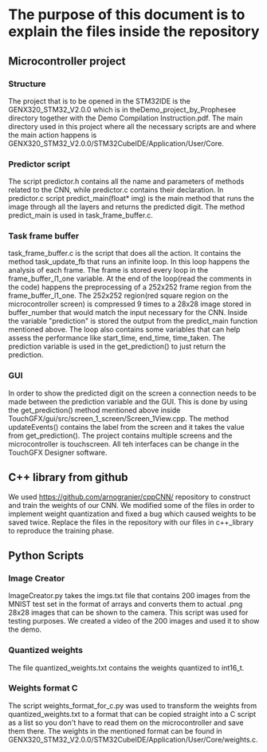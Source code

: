# The purpose of this document is to explain the files inside the repository

## Microcontroller project

### Structure
The project that is to be opened in the STM32IDE is the GENX320_STM32_V2.0.0 which is in theDemo_project_by_Prophesee
directory together with the Demo Compilation Instruction.pdf.
The main directory used in this project where all the necessary scripts are and where the main action happens is
GENX320_STM32_V2.0.0/STM32CubeIDE/Application/User/Core.

### Predictor script
The script predictor.h contains all the name and parameters
of methods related to the CNN, while predictor.c contains their declaration. In predictor.c script
predict_main(float* img) is the main method that runs the image through all the layers and returns the predicted digit.
The method predict_main is used in task_frame_buffer.c.

### Task frame buffer
task_frame_buffer.c is the script that does all the action. It contains the method task_update_fb that runs an infinite
loop. In this loop happens the analysis of each frame. The frame is stored every loop in the frame_buffer_l1_one
variable. At the end of the loop(read the comments in the code) happens the preprocessing of a 252x252 frame region from
the frame_buffer_l1_one. The 252x252 region(red square region on the microcontroller screen) is compressed 9 times to a
28x28 image stored in buffer_number that would match the input necessary for the CNN. Inside the variable "prediction" is
stored the output from the predict_main function mentioned above. The loop also contains some variables that can help
assess the performance like start_time, end_time, time_taken. The prediction variable is used in the get_prediction()
to just return the prediction.

### GUI
In order to show the predicted digit on the screen a connection needs to be made between the prediction variable and
the GUI. This is done by using the get_prediction() method mentioned above inside TouchGFX/gui/src/screen_1_screen/Screen_1View.cpp.
The method updateEvents() contains the label from the screen and it takes the value from get_prediction(). The project
contains multiple screens and the microcontroller is touchscreen. All teh interfaces can be change in the TouchGFX Designer
software.

## C++ library from github
We used https://github.com/arnogranier/cppCNN/ repository to construct and train the weights of our CNN. We modified some of the files in order to implement weight quantization and fixed a bug which caused weights to be saved twice. Replace the files in the repository with our files in c++_library to reproduce the training phase.

## Python Scripts

### Image Creator
ImageCreator.py takes the imgs.txt file that contains 200 images from the MNIST test set in the format of arrays and
converts them to actual .png 28x28 images that can be shown to the camera. This script was used for testing purposes.
We created a video of the 200 images and used it to show the demo.

### Quantized weights
The file quantized_weights.txt contains the weights quantized to int16_t.

### Weights format C
The script weights_format_for_c.py was used to transform the weights from quantized_weights.txt to a format that can be
copied straight into a C script as a list so you don't have to read them on the microcontroller and save them there.
The weights in the mentioned format can be found in GENX320_STM32_V2.0.0/STM32CubeIDE/Application/User/Core/weights.c.


